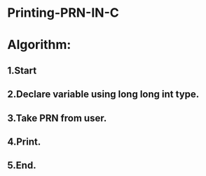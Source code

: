 # Printing-PRN-IN-C
# Algorithm:
## 1.Start
## 2.Declare variable using long long int type.
## 3.Take PRN from user.
## 4.Print.
## 5.End.
